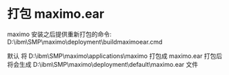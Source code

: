 # 打包 maximo.ear  

maximo 安装之后提供重新打包的命令: D:\ibm\SMP\maximo\deployment\buildmaximoear.cmd

默认 将 D:\ibm\SMP\maximo\applications\maximo 打包成 maximo.ear 打包后将会生成 D:\ibm\SMP\maximo\deployment\default\maximo.ear 文件
